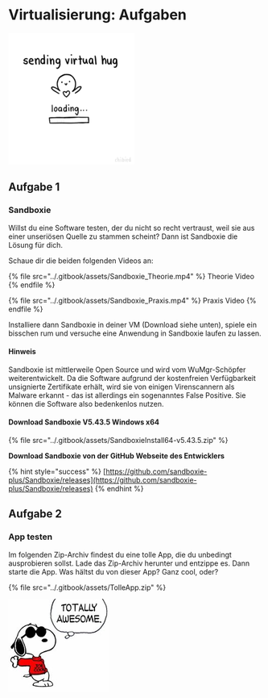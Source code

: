 # Virtualisierung: Aufgaben

![Bild](<../09 Virtualisierung/Aufgaben/res/virtual-hug.gif>)

## Aufgabe 1

### Sandboxie

Willst du eine Software testen, der du nicht so recht vertraust, weil sie aus einer unseriösen Quelle zu stammen scheint? Dann ist Sandboxie die Lösung für dich.

Schaue dir die beiden folgenden Videos an:&#x20;

{% file src="../.gitbook/assets/Sandboxie_Theorie.mp4" %}
Theorie Video
{% endfile %}

{% file src="../.gitbook/assets/Sandboxie_Praxis.mp4" %}
Praxis Video
{% endfile %}

Installiere dann Sandboxie in deiner VM (Download siehe unten), spiele ein bisschen rum und versuche eine Anwendung in Sandboxie laufen zu lassen.

#### Hinweis

Sandboxie ist mittlerweile Open Source und wird vom WuMgr-Schöpfer weiterentwickelt. Da die Software aufgrund der kostenfreien Verfügbarkeit unsignierte Zertifikate erhält, wird sie von einigen Virenscannern als Malware erkannt - das ist allerdings ein sogenanntes False Positive. Sie können die Software also bedenkenlos nutzen.

#### Download Sandboxie V5.43.5 Windows x64

{% file src="../.gitbook/assets/SandboxieInstall64-v5.43.5.zip" %}

**Download Sandboxie von der GitHub Webseite des Entwicklers**

{% hint style="success" %}
[https://github.com/sandboxie-plus/Sandboxie/releases](https://github.com/sandboxie-plus/Sandboxie/releases)
{% endhint %}

## Aufgabe 2

### App testen

Im folgenden Zip-Archiv findest du eine tolle App, die du unbedingt ausprobieren sollst. Lade das Zip-Archiv herunter und entzippe es. Dann starte die App. Was hältst du von dieser App? Ganz cool, oder?

{% file src="../.gitbook/assets/TolleApp.zip" %}

![Bild](<../09 Virtualisierung/Aufgaben/res/snoopy.jpg>)
